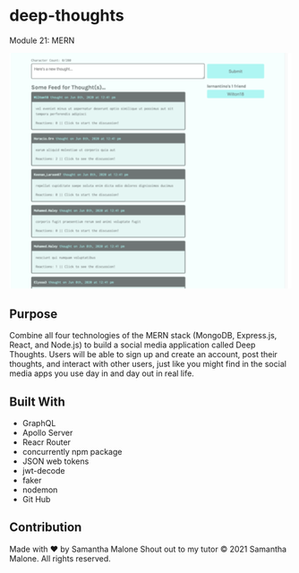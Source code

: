 # deep-thoughts
Module 21: MERN


![Image of deep-thoughts](screenshot.png)

## Purpose
Combine all four technologies of the MERN stack (MongoDB, Express.js, React, and Node.js) to build a social media application called Deep Thoughts. 
Users will be able to sign up and create an account, post their thoughts, and interact with other users, just like you might find in the social media apps you use day in and day out in real life.

## Built With
* GraphQL
* Apollo Server
* Reacr Router
* concurrently npm package
* JSON web tokens
* jwt-decode
* faker
* nodemon
* Git Hub


## Contribution
Made with ❤️ by Samantha Malone
Shout out to my tutor
© 2021 Samantha Malone. All rights reserved.

